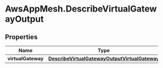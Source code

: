 # AwsAppMesh.DescribeVirtualGatewayOutput

## Properties

Name | Type | Description | Notes
------------ | ------------- | ------------- | -------------
**virtualGateway** | [**DescribeVirtualGatewayOutputVirtualGateway**](DescribeVirtualGatewayOutputVirtualGateway.md) |  | 


